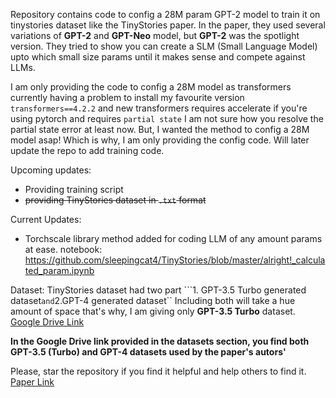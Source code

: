 Repository contains code to config a 28M param GPT-2 model to train it on tinystories dataset like the TinyStories paper. In the paper, they used several variations of **GPT-2** and **GPT-Neo** model, but **GPT-2** was the spotlight version. They tried to show you can create a SLM (Small Language Model) upto which small size params until it makes sense and compete against LLMs. 

I am only providing the code to config a 28M model as transformers currently having a problem to install my favourite version `transformers==4.2.2` and new transformers requires accelerate if you're using pytorch and requires `partial state` I am not sure how you resolve the partial state error at least now. But, I wanted the method to config a 28M model asap! Which is why, I am only providing the config code. Will later update the repo to add training code. 

Upcoming updates:
* Providing training script
* ~~providing TinyStories dataset in `.txt` format~~

Current Updates:
* Torchscale library method added for coding LLM of any amount params at ease. notebook: https://github.com/sleepingcat4/TinyStories/blob/master/alright!_calculated_param.ipynb

Dataset:
TinyStories dataset had two part ```1. GPT-3.5 Turbo generated dataset`` and ``2.GPT-4 generated dataset`` Including both will take a hue amount of space that's why, I am giving only **GPT-3.5 Turbo** dataset. [Google Drive Link](https://drive.google.com/drive/folders/12ZeAVOzuk3W_R0pBr-fXQkbTP_WRJUEx?usp=sharing)

**In the Google Drive link provided in the datasets section, you find both GPT-3.5 (Turbo) and GPT-4 datasets used by the paper's autors'**

Please, star the repository if you find it helpful and help others to find it. [Paper Link](https://arxiv.org/abs/2305.07759)
